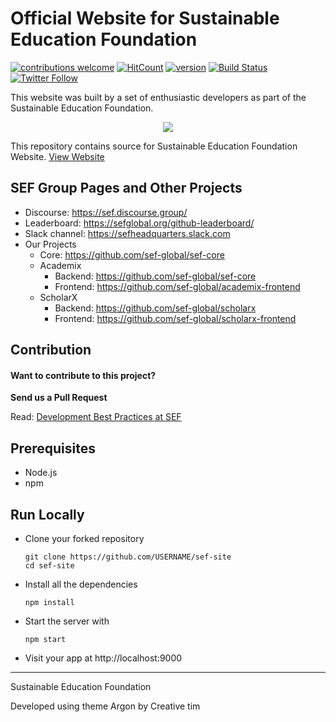 # Official Website for Sustainable Education Foundation 

[![contributions welcome](https://img.shields.io/badge/contributions-welcome-brightgreen.svg?style=flat)](https://github.com/sef-global/sef-site/issues)
[![HitCount](http://hits.dwyl.com/sef-global/sef-site.svg)](http://hits.dwyl.io/sef-global/sef-site)
[![version](https://img.shields.io/badge/version-3.0.0-yellow.svg)](https://semver.org)
[![Build Status](https://travis-ci.org/sef-global/sef-site.svg?branch=master)](https://travis-ci.org/sef-global/sef-site)
[![Twitter Follow](https://img.shields.io/twitter/follow/goasksef.svg?style=social&label=Follow&maxAge=2592000?style=flat-square)](https://twitter.com/goasksef)

This website was built by a set of enthusiastic developers as part of the Sustainable Education Foundation.

<div align="center">
  <img src="https://avatars3.githubusercontent.com/u/31291163?s=200&v=4" />
</div>

This repository contains source for Sustainable Education Foundation Website. [View Website](https://sefglobal.org/)

## SEF Group Pages and Other Projects 

* Discourse: https://sef.discourse.group/
* Leaderboard: https://sefglobal.org/github-leaderboard/
* Slack channel: https://sefheadquarters.slack.com 
* Our Projects 
    * Core: https://github.com/sef-global/sef-core
    * Academix
        * Backend: https://github.com/sef-global/sef-core
        * Frontend: https://github.com/sef-global/academix-frontend
    * ScholarX
        * Backend: https://github.com/sef-global/scholarx
        * Frontend: https://github.com/sef-global/scholarx-frontend


## Contribution

#### Want to contribute to this project? 

**Send us a Pull Request**

Read: [Development Best Practices at SEF](CONTRIBUTING.md)
## Prerequisites
* Node.js
* npm 

## Run Locally

- Clone your forked repository
    ```
    git clone https://github.com/USERNAME/sef-site
    cd sef-site
    ```

- Install all the dependencies 
  
    ```
    npm install 
    ```
- Start the server with 
    ```
    npm start
    ```

- Visit your app at http://localhost:9000


<hr>

Sustainable Education Foundation

Developed using theme Argon by Creative tim

